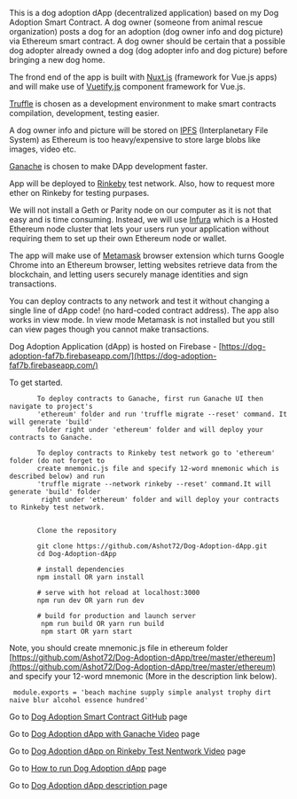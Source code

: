 This is a dog adoption dApp (decentralized application) based on my Dog Adoption Smart Contract. A dog owner (someone from animal rescue organization) posts a dog for an adoption (dog owner info and dog picture) via Ethereum smart contract. A dog owner should be certain that a possible dog adopter already owned a dog (dog adopter info and dog picture) before bringing a new dog home. 

 The frond end of the app is built with [Nuxt.js](https://nuxtjs.org/) (framework for Vue.js apps)  and will make use of [Vuetify.js](https://vuetifyjs.com/en/) component framework for Vue.js. 
 
 [Truffle](https://truffleframework.com/) is chosen as a development environment to make smart contracts compilation, development, testing easier. 
 
A dog owner info and picture will be stored on  [IPFS](https://ipfs.infura.io/ipfs/) (Interplanetary File System) as Ethereum is too heavy/expensive to store large blobs like images, video etc.

[Ganache](https://truffleframework.com/ganache) is chosen to make DApp development faster.

App will be deployed to [Rinkeby](https://rinkeby.etherscan.io/) test network. Also, how to request more ether on Rinkeby for testing purpases.

We will not install a Geth or Parity node on our computer as it is not that easy and is time consuming. Instead, we will use [Infura](https://infura.io/) which is a Hosted Ethereum node cluster that lets your users run your application without requiring them to set up their own Ethereum node or wallet. 

The app will make use of  [Metamask](https://metamask.io/) browser extension which turns Google Chrome into an Ethereum browser, letting websites retrieve data from the blockchain, and letting users securely manage identities and sign transactions.

You can deploy contracts to any network and test it without changing a single line of dApp code! (no hard-coded contract address). The app also works in view mode. In view mode Metamask is not installed but you still can view pages though you cannot make transactions.



Dog Adoption Application (dApp) is hosted on Firebase - [https://dog-adoption-faf7b.firebaseapp.com/](https://dog-adoption-faf7b.firebaseapp.com/)

To get started.
```
       To deploy contracts to Ganache, first run Ganache UI then navigate to project's 
       'ethereum' folder and run 'truffle migrate --reset' command. It will generate 'build'
       folder right under 'ethereum' folder and will deploy your contracts to Ganache.
       
       To deploy contracts to Rinkeby test network go to 'ethereum' folder (do not forget to 
       create mnemonic.js file and specify 12-word mnemonic which is described below) and run 
       'truffle migrate --network rinkeby --reset' command.It will generate 'build' folder
        right under 'ethereum' folder and will deploy your contracts to Rinkeby test network. 
       

       Clone the repository
   
       git clone https://github.com/Ashot72/Dog-Adoption-dApp.git
       cd Dog-Adoption-dApp
       
       # install dependencies
       npm install OR yarn install
       
       # serve with hot reload at localhost:3000
       npm run dev OR yarn run dev
       
       # build for production and launch server
        npm run build OR yarn run build
        npm start OR yarn start
```   

  Note, you should create mnemonic.js file in ethereum folder 
     [https://github.com/Ashot72/Dog-Adoption-dApp/tree/master/ethereum](https://github.com/Ashot72/Dog-Adoption-dApp/tree/master/ethereum) and specify your 12-word mnemonic (More in the description link below).
     
     module.exports = 'beach machine supply simple analyst trophy dirt naive blur alcohol essence hundred'
Go to [Dog Adoption Smart Contract GitHub](https://github.com/Ashot72/solidity-ERC-721--dogadoption-contract) page

Go to [Dog Adoption dApp with Ganache Video](https://youtu.be/NAeeolO4D38) page

Go to [Dog Adoption dApp on Rinkeby Test Nentwork Video](https://youtu.be/tFCLK55-UQw) page

Go to [How to run Dog Adoption dApp](https://ashot72.github.io/Dog-Adoption-dApp/index.html) page 

Go to [Dog Adoption dApp description ](https://ashot72.github.io/Dog-Adoption-dApp/description/index.html) page 


